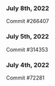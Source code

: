 ### July 8th, 2022

Commit #266407

### July 5th, 2022

Commit #314353


### July 4th, 2022

Commit #72281
